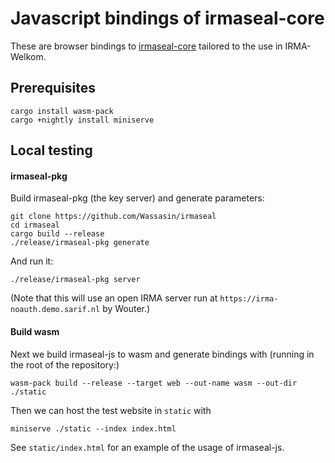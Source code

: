Javascript bindings of irmaseal-core
====================================

These are browser bindings to
[irmaseal-core](https://github.com/Wassasin/irmaseal) tailored to
the use in IRMA-Welkom.

Prerequisites
-------------

```
cargo install wasm-pack
cargo +nightly install miniserve
```

Local testing
-------------

#### irmaseal-pkg

Build irmaseal-pkg (the key server) and generate parameters:

```
git clone https://github.com/Wassasin/irmaseal
cd irmaseal
cargo build --release
./release/irmaseal-pkg generate
```

And run it:

```
./release/irmaseal-pkg server
```

(Note that this will use an open IRMA server run at
`https://irma-noauth.demo.sarif.nl` by Wouter.)

#### Build wasm

Next we build irmaseal-js to wasm and generate bindings with
(running in the root of the repository:)

```
wasm-pack build --release --target web --out-name wasm --out-dir ./static
```

Then we can host the test website in `static` with

```
miniserve ./static --index index.html
```

See `static/index.html` for an example of the usage of irmaseal-js.
